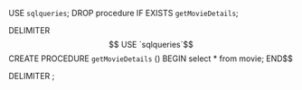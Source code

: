 USE `sqlqueries`;
DROP procedure IF EXISTS `getMovieDetails`;

DELIMITER $$
USE `sqlqueries`$$
CREATE PROCEDURE `getMovieDetails` ()
BEGIN
select * from movie;
END$$

DELIMITER ;

